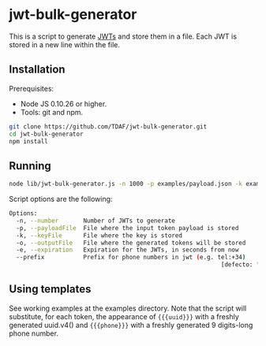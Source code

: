 # jwt-bulk-generator

This is a script to generate [JWTs](http://jwt.io/) and store them in a file. Each JWT is stored in a new line within the file.

## Installation

Prerequisites:

* Node JS 0.10.26 or higher.
* Tools: git and npm.

```sh
git clone https://github.com/TDAF/jwt-bulk-generator.git
cd jwt-bulk-generator
npm install
```

## Running

```sh
node lib/jwt-bulk-generator.js -n 1000 -p examples/payload.json -k examples/key.json -o jwts.csv -e 250000 --prefix "tel:+34"
```

Script options are the following:

```sh
Options:
  -n, --number       Number of JWTs to generate
  -p, --payloadFile  File where the input token payload is stored
  -k, --keyFile      File where the key is stored
  -o, --outputFile   File where the generated tokens will be stored
  -e, --expiration   Expiration for the JWTs, in seconds from now
  --prefix           Prefix for phone numbers in jwt (e.g. tel:+34)
                                                            [defecto: "tel:+34"]
```


## Using templates

See working examples at the examples directory. Note that the script will substitute, for each token, the appearance of ```{{{uuid}}}``` with a freshly generated uuid.v4() and ```{{{phone}}}``` with a freshly generated 9 digits-long phone number.
